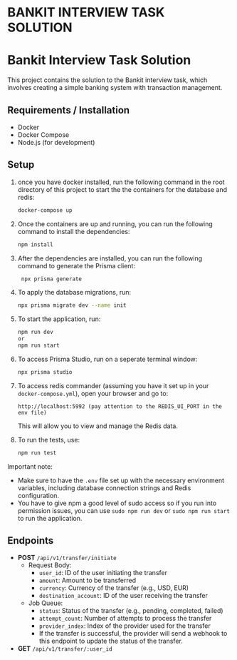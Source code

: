 # BANKIT INTERVIEW TASK SOLUTION

# Bankit Interview Task Solution

This project contains the solution to the Bankit interview task, which involves creating a simple banking system with transaction management.

## Requirements / Installation

- Docker
- Docker Compose
- Node.js (for development)


## Setup

1. once you have docker installed, run the following command in the root directory of this project to start the the containers for the database and redis:

   ```bash
   docker-compose up
   ```
2. Once the containers are up and running, you can run the following command to install the dependencies:

   ```bash
   npm install
   ```
3. After the dependencies are installed, you can run the following command to generate the Prisma client:

   ```bash
    npx prisma generate
    ```
4. To apply the database migrations, run:
    ```bash
    npx prisma migrate dev --name init
    ```
5. To start the application, run:
    ```bash
    npm run dev
    or 
    npm run start
    ```
6. To access Prisma Studio, run on a seperate terminal window:
    ```bash
    npx prisma studio
    ```
7. To access redis commander (assuming you have it set up in your `docker-compose.yml`), open your browser and go to:
    ```
    http://localhost:5992 (pay attention to the REDIS_UI_PORT in the env file)
    ```
   This will allow you to view and manage the Redis data.

8. To run the tests, use:
    ```bash
    npm run test
    ```

Important note: 
- Make sure to have the `.env` file set up with the necessary environment variables, including database connection strings and Redis configuration.
- You have to give npm a good level of sudo access so if you run into permission issues, you can use `sudo npm run dev` or `sudo npm run start` to run the application.

## Endpoints
- **POST** `/api/v1/transfer/initiate`
  - Request Body:
    - `user_id`: ID of the user initiating the transfer
    - `amount`: Amount to be transferred
    - `currency`: Currency of the transfer (e.g., USD, EUR)
    - `destination_account`: ID of the user receiving the transfer
  - Job Queue:
    - `status`: Status of the transfer (e.g., pending, completed, failed)
    - `attempt_count`: Number of attempts to process the transfer
    - `provider_index`: Index of the provider used for the transfer
    - If the transfer is successful, the provider will send a webhook to this endpoint to update the status of the transfer.
- **GET** `/api/v1/transfer/:user_id`
